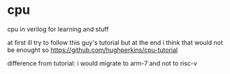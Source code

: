 # cpu
cpu in verilog for learning and stuff

at first ill try to follow this guy's tutorial but at the end i think that would not be enought so 
https://github.com/hughperkins/cpu-tutorial


difference from tutorial: i would migrate to arm-7 and not to risc-v
